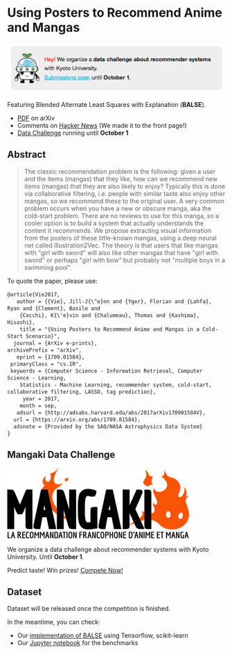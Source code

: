 # Using Posters to Recommend Anime and Mangas  

[![](banner.png)](http://research.mangaki.fr/2017/07/18/mangaki-data-challenge-en/)

Featuring Blended Alternate Least Squares with Explanation (**BALSE**).

- [PDF](https://arxiv.org/abs/1709.01584) on arXiv
- Comments on [Hacker News](https://news.ycombinator.com/item?id=15203024) (We made it to the front page!)
- [Data Challenge](http://research.mangaki.fr/2017/07/18/mangaki-data-challenge-en/) running until **October 1**

## Abstract

> The classic recommendation problem is the following: given a user and the items (mangas) that they like, how can we recommend new items (mangas) that they are also likely to enjoy? Typically this is done via collaborative filtering, i.e. people with similar taste also enjoy other mangas, so we recommend these to the original user.
A very common problem occurs when you have a new or obscure manga, aka the cold-start problem. There are no reviews to use for this manga, so a cooler option is to build a system that actually understands the content it recommends. We propose extracting visual information from the posters of these little-known mangas, using a deep neural net called Illustration2Vec. The theory is that users that like mangas with "girl with sword" will also like other mangas that have "girl with sword" or perhaps "girl with bow" but probably not "multiple boys in a swimming pool".

To quote the paper, please use:

    @article{Vie2017,
       author = {{Vie}, Jill-J{\^e}nn and {Yger}, Florian and {Lahfa}, Ryan and {Clement}, Basile and 
        {Cocchi}, K{\'e}vin and {Chalumeau}, Thomas and {Kashima}, Hisashi},
        title = "{Using Posters to Recommend Anime and Mangas in a Cold-Start Scenario}",
      journal = {ArXiv e-prints},
    archivePrefix = "arXiv",
       eprint = {1709.01584},
     primaryClass = "cs.IR",
     keywords = {Computer Science - Information Retrieval, Computer Science - Learning,
        Statistics - Machine Learning, recommender system, cold-start, collaborative filtering, LASSO, tag prediction},
         year = 2017,
        month = sep,
       adsurl = {http://adsabs.harvard.edu/abs/2017arXiv170901584V},
      url = {https://arxiv.org/abs/1709.01584},
      adsnote = {Provided by the SAO/NASA Astrophysics Data System}
    }

## Mangaki Data Challenge

[![](mangaki.png)](http://research.mangaki.fr/2017/07/18/mangaki-data-challenge-en/)

We organize a data challenge about recommender systems with Kyoto University. Until **October 1**.

Predict taste! Win prizes! [Compete Now!](http://research.mangaki.fr/2017/07/18/mangaki-data-challenge-en/)

## Dataset

Dataset will be released once the competition is finished.

In the meantime, you can check:

- Our [implementation of BALSE](https://github.com/mangaki/mangaki/blob/master/mangaki/mangaki/algo/balse.py) using Tensorflow, scikit-learn
- Our [Jupyter notebook](https://github.com/mangaki/notebooks/blob/master/Balse%202.ipynb) for the benchmarks

